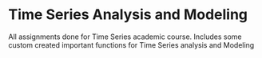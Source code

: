 # Time Series Analysis and Modeling
 All assignments done for Time Series academic course. Includes some custom created important functions for Time Series analysis and Modeling 
